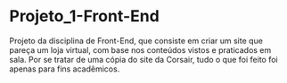 # Projeto_1-Front-End
Projeto da disciplina de Front-End, que consiste em criar um site que pareça um loja virtual, com base nos conteúdos vistos e praticados em sala.
Por se tratar de uma cópia do site da Corsair, tudo o que foi feito foi apenas para fins acadêmicos.
